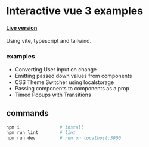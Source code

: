 # Interactive vue 3 examples

#### [Live version](https://vue-examples.pages.dev/)

Using vite, typescript and tailwind.

### examples

- Converting User input on change
- Emitting passed down values from components
- CSS Theme Switcher using localstorage
- Passing components to components as a prop
- Timed Popups with Transitions

## commands

```sh
npm i               # install
npm run lint        # lint
npm run dev         # run on localhost:3000
```
